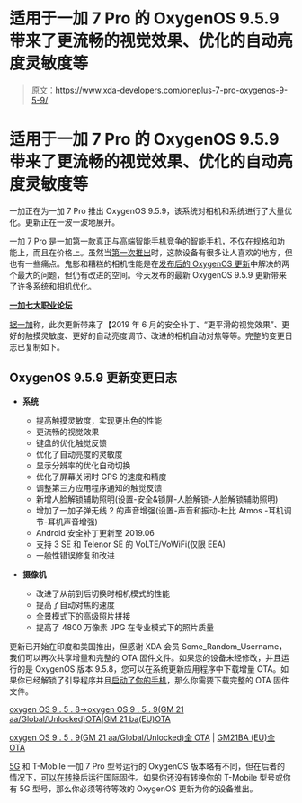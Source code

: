# 适用于一加 7 Pro 的 OxygenOS 9.5.9 带来了更流畅的视觉效果、优化的自动亮度灵敏度等

> 原文：<https://www.xda-developers.com/oneplus-7-pro-oxygenos-9-5-9/>

# 适用于一加 7 Pro 的 OxygenOS 9.5.9 带来了更流畅的视觉效果、优化的自动亮度灵敏度等

一加正在为一加 7 Pro 推出 OxygenOS 9.5.9，该系统对相机和系统进行了大量优化。更新正在一波一波地展开。

一加 7 Pro 是一加第一款真正与高端智能手机竞争的智能手机，不仅在规格和功能上，而且在价格上。虽然当[第一次推出](https://www.xda-developers.com/the-oneplus-7-pro-is-here-with-a-90hz-qhd-display-snapdragon-855-and-up-to-12gb-of-ram/)时，这款设备有很多让人喜欢的地方，但也有一些痛点。鬼影和糟糕的相机性能是在[发布后的 OxygenOS 更新](https://www.xda-developers.com/oneplus-7-pro-oxygenos-camera-improvements/)中解决的两个最大的问题，但仍有改进的空间。今天发布的最新 OxygenOS 9.5.9 更新带来了许多系统和相机优化。

[**一加七大职业论坛**](https://forum.xda-developers.com/oneplus-7-pro)

[据一加](https://forums.oneplus.com/threads/oxygenos-9-5-9-for-oneplus-7-pro.1070644/)称，此次更新带来了【2019 年 6 月的安全补丁、“更平滑的视觉效果”、更好的触摸灵敏度、更好的自动亮度调节、改进的相机自动对焦等等。完整的变更日志已复制如下。

## OxygenOS 9.5.9 更新变更日志

*   **系统**
    *   提高触摸灵敏度，实现更出色的性能
    *   更流畅的视觉效果
    *   键盘的优化触觉反馈
    *   优化了自动亮度的灵敏度
    *   显示分辨率的优化自动切换
    *   优化了屏幕关闭时 GPS 的速度和精度
    *   调整第三方应用程序通知的触觉反馈
    *   新增人脸解锁辅助照明(设置-安全&锁屏-人脸解锁-人脸解锁辅助照明)
    *   增加了一加子弹无线 2 的声音增强(设置-声音和振动-杜比 Atmos -耳机调节-耳机声音增强)
    *   Android 安全补丁更新至 2019.06
    *   支持 3 SE 和 Telenor SE 的 VoLTE/VoWiFi(仅限 EEA)
    *   一般性错误修复和改进

*   **摄像机**
    *   改进了从前到后切换时相机模式的性能
    *   提高了自动对焦的速度
    *   全景模式下的高级照片拼接
    *   提高了 4800 万像素 JPG 在专业模式下的照片质量

更新已开始在印度和美国推出，但感谢 XDA 会员 Some_Random_Username，我们可以再次共享增量和完整的 OTA 固件文件。如果您的设备未经修改，并且运行的是 OxygenOS 版本 9.5.8，您可以在系统更新应用程序中下载增量 OTA。如果你已经解锁了引导程序并且[启动了你的手机](https://www.xda-developers.com/unlock-bootloader-root-oneplus-7-pro/)，那么你需要下载完整的 OTA 固件文件。

[oxygen OS 9 . 5 . 8->oxygen OS 9 . 5 . 9(GM 21 aa/Global/Unlocked)OTA](https://otafsg1.h2os.com/patch/amazone2/GLO/OnePlus7ProOxygen/OnePlus7ProOxygen_21.O.12_GLO_012_1907050210/OnePlus7ProOxygen_21.O.12_OTA_011-012_patch_1907050210_96ee.zip)|[GM 21 ba(EU)OTA](https://otafsg1.h2os.com/patch/amazone2/GLO/OnePlus7ProOxygen/OnePlus7ProOxygen_21.E.13_GLO_013_1907050211/OnePlus7ProOxygen_21.E.13_OTA_012-013_patch_1907050211_a2cac4a48f8d01.zip)

[oxygen OS 9 . 5 . 9(GM 21 aa/Global/Unlocked)全 OTA](https://otafsg1.h2os.com/patch/amazone2/GLO/OnePlus7ProOxygen/OnePlus7ProOxygen_21.O.12_GLO_012_1907050210/OnePlus7ProOxygen_21.O.12_OTA_012_all_1907050210_573f8fa.zip) | [GM21BA (EU)全 OTA](https://otafsg1.h2os.com/patch/amazone2/GLO/OnePlus7ProOxygen/OnePlus7ProOxygen_21.E.13_GLO_013_1907050211/OnePlus7ProOxygen_21.E.13_OTA_013_all_1907050211_b8852b6.zip)

[5G](https://www.xda-developers.com/ee-launches-5g-network-uk-may-30/) 和 T-Mobile 一加 7 Pro 型号运行的 OxygenOS 版本略有不同，但在后者的情况下，[可以在转换](https://www.xda-developers.com/t-mobile-oneplus-7-pro-international-firmware-install/)后运行国际固件。如果你还没有转换你的 T-Mobile 型号或你有 5G 型号，那么你必须等待等效的 OxygenOS 更新为你的设备推出。
